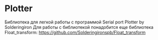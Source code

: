 # Plotter
Библиотека для легкой работы с программой Serial port Plotter by Solderingiron
Для работы с библиотекой понадобится еще библиотека Float_transform: https://github.com/Solderingironspb/Float_transform
